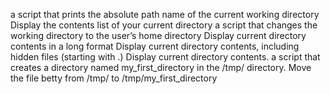  a script that prints the absolute path name of the current working directory
 Display the contents list of your current directory
 a script that changes the working directory to the user’s home directory
 Display current directory contents in a long format
 Display current directory contents, including hidden files (starting with .)
 Display current directory contents.
 a script that creates a directory named my_first_directory in the /tmp/ directory.
Move the file betty from /tmp/ to /tmp/my_first_directory
